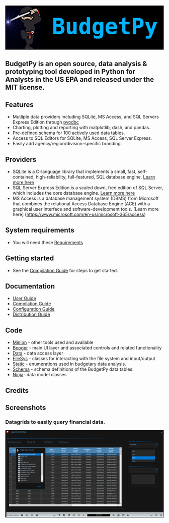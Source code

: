 ![](https://github.com/KarmaScripter/BudgetPy/blob/master/etc/img/github/BudgetPy.png)

## BudgetPy is an open source, data analysis & prototyping tool developed in Python for Analysts in the US EPA and released under the MIT license.

## Features

- Mutliple data providers including SQLite, MS Access, and SQL Servers Express Edition through [pyodbc](https://github.com/mkleehammer/pyodbc/wiki)
- Charting, plotting and reporting with matplotlib, dash, and pandas.
- Pre-defined schema for 100 actively used data tables.
- Access to SQL Editors for SQLite, MS Access, SQL Server Express.
- Easily add agency/region/division-specific branding.

## Providers

- SQLite is a C-language library that implements a small, fast, self-contained, high-reliability, full-featured, SQL database engine. [Learn more here](https://sqlite.org/index.html) 
- SQL Server Express Edition is a scaled down, free edition of SQL Server, which includes the core database engine. [Learn more here](https://www.microsoft.com/en-us/download/details.aspx?id=101064)
- MS Access is a database management system (DBMS) from Microsoft that combines the relational Access Database Engine (ACE) with a graphical user interface and software-development tools.  [Learn more here] (https://www.microsoft.com/en-us/microsoft-365/access)


## System requirements

- You will need these [Requirements](https://github.com/KarmaScripter/BudgetPy/blob/master/requirements.txt)


## Getting started

- See the [Compilation Guide](Resources/Github/Compilation.md) for steps to get started.


## Documentation

- [User Guide](Resources/Github/Users.md)
- [Compilation Guide](Resources/Github/Compilation.md)
- [Configuration Guide](Resources/Github/Configuration.md)
- [Distribution Guide](Resources/Github/Distribution.md)


## Code

- [Minion](https://github.com/KarmaScripter/BudgetPy/blob/master/Minion.py) - other tools used and available
- [Booger](https://github.com/KarmaScripter/BudgetPy/blob/master/Booger.py) - main UI layer and associated controls and related functionality
- [Data](https://github.com/KarmaScripter/BudgetPy/blob/master/Data.py) - data access layer
- [FileSys](https://github.com/KarmaScripter/BudgetPy/blob/master/FileSys.py) - classes for interacting with the file system and input/output
- [Static](https://github.com/KarmaScripter/BudgetPy/blob/master/Static.py) - enumerations used in budgetary data analysis.
- [Schema](https://github.com/KarmaScripter/BudgetPy/blob/master/Schema.py) - schema definitions of the BudgetPy data tables.
- [Ninja](https://github.com/KarmaScripter/BudgetPy/blob/master/Ninja.py)- data model classes

## Credits

## Screenshots

### Datagrids to easily query financial data.

![](https://github.com/KarmaScripter/BudgetExecution/blob/main/Resources/Assets/GitHubImages/Datagrid.PNG)
